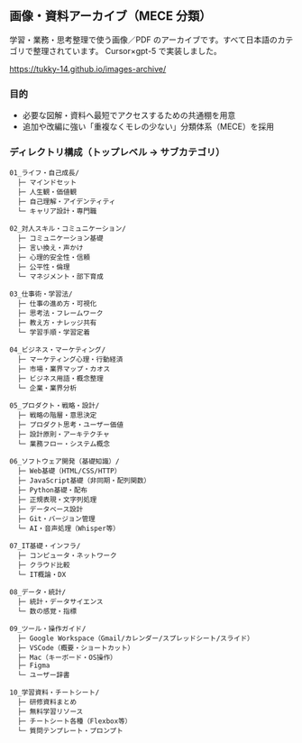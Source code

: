 ## 画像・資料アーカイブ（MECE 分類）

学習・業務・思考整理で使う画像／PDF のアーカイブです。すべて日本語のカテゴリで整理されています。
Cursor×gpt-5 で実装しました。

https://tukky-14.github.io/images-archive/

### 目的

- 必要な図解・資料へ最短でアクセスするための共通棚を用意
- 追加や改編に強い「重複なくモレの少ない」分類体系（MECE）を採用

### ディレクトリ構成（トップレベル → サブカテゴリ）

```
01_ライフ・自己成長/
  ├─ マインドセット
  ├─ 人生観・価値観
  ├─ 自己理解・アイデンティティ
  └─ キャリア設計・専門職

02_対人スキル・コミュニケーション/
  ├─ コミュニケーション基礎
  ├─ 言い換え・声かけ
  ├─ 心理的安全性・信頼
  ├─ 公平性・倫理
  └─ マネジメント・部下育成

03_仕事術・学習法/
  ├─ 仕事の進め方・可視化
  ├─ 思考法・フレームワーク
  ├─ 教え方・ナレッジ共有
  └─ 学習手順・学習定着

04_ビジネス・マーケティング/
  ├─ マーケティング心理・行動経済
  ├─ 市場・業界マップ・カオス
  ├─ ビジネス用語・概念整理
  └─ 企業・業界分析

05_プロダクト・戦略・設計/
  ├─ 戦略の階層・意思決定
  ├─ プロダクト思考・ユーザー価値
  ├─ 設計原則・アーキテクチャ
  └─ 業務フロー・システム概念

06_ソフトウェア開発（基礎知識）/
  ├─ Web基礎（HTML/CSS/HTTP）
  ├─ JavaScript基礎（非同期・配列関数）
  ├─ Python基礎・配布
  ├─ 正規表現・文字列処理
  ├─ データベース設計
  ├─ Git・バージョン管理
  └─ AI・音声処理（Whisper等）

07_IT基礎・インフラ/
  ├─ コンピュータ・ネットワーク
  ├─ クラウド比較
  └─ IT概論・DX

08_データ・統計/
  ├─ 統計・データサイエンス
  └─ 数の感覚・指標

09_ツール・操作ガイド/
  ├─ Google Workspace（Gmail/カレンダー/スプレッドシート/スライド）
  ├─ VSCode（概要・ショートカット）
  ├─ Mac（キーボード・OS操作）
  ├─ Figma
  └─ ユーザー辞書

10_学習資料・チートシート/
  ├─ 研修資料まとめ
  ├─ 無料学習リソース
  ├─ チートシート各種（Flexbox等）
  └─ 質問テンプレート・プロンプト
```

